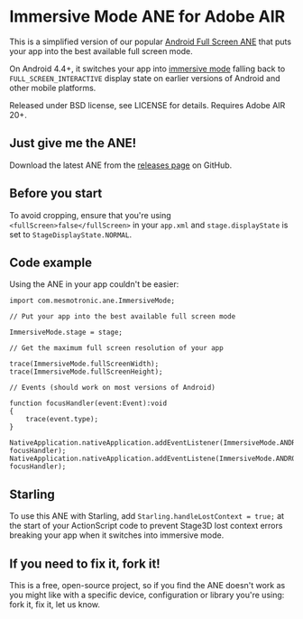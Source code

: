 Immersive Mode ANE for Adobe AIR
================================

This is a simplified version of our popular [Android Full Screen ANE](https://github.com/mesmotronic/air-ane-fullscreen) that puts your app into the best available full screen mode.

On Android 4.4+, it switches your app into [immersive mode](http://developer.android.com/training/system-ui/immersive.html) falling back to `FULL_SCREEN_INTERACTIVE` display state on earlier versions of Android and other mobile platforms.

Released under BSD license, see LICENSE for details. Requires Adobe AIR 20+.

Just give me the ANE!
---------------------

Download the latest ANE from the [releases page](https://github.com/mesmotronic/air-ane-fullscreen/releases) on GitHub.

Before you start
----------------

To avoid cropping, ensure that you're using `<fullScreen>false</fullScreen>` in your `app.xml` and `stage.displayState` is set to `StageDisplayState.NORMAL`.

Code example
------------

Using the ANE in your app couldn't be easier:

```as3
import com.mesmotronic.ane.ImmersiveMode;

// Put your app into the best available full screen mode

ImmersiveMode.stage = stage;

// Get the maximum full screen resolution of your app  

trace(ImmersiveMode.fullScreenWidth);
trace(ImmersiveMode.fullScreenHeight);

// Events (should work on most versions of Android)

function focusHandler(event:Event):void
{
	trace(event.type);
} 

NativeApplication.nativeApplication.addEventListener(ImmersiveMode.ANDROID_WINDOW_FOCUS_IN, focusHandler);
NativeApplication.nativeApplication.addEventListene(ImmersiveMode.ANDROID_WINDOW_FOCUS_OUT, focusHandler);
```

Starling
--------

To use this ANE with Starling,  add `Starling.handleLostContext = true;` at the start of your ActionScript code to prevent Stage3D lost context errors breaking your app when it switches into immersive mode.

If you need to fix it, fork it!
-------------------------------

This is a free, open-source project, so if you find the ANE doesn't work as you might like with a specific device, configuration or library you're using: fork it, fix it, let us know.
